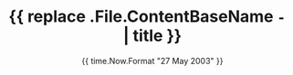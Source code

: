 ---
date: '{{ time.Now.Format "27 May 2003" }}'
draft: true
title: '{{ replace .File.ContentBaseName `-` ` ` | title }}'
description: Description
image_thumbnail: "images/thumbnail.png"
image_cover: "images/cover.png"
categories:
    - Example Category
tags:
    - Example Tag
weight: 1   
---
